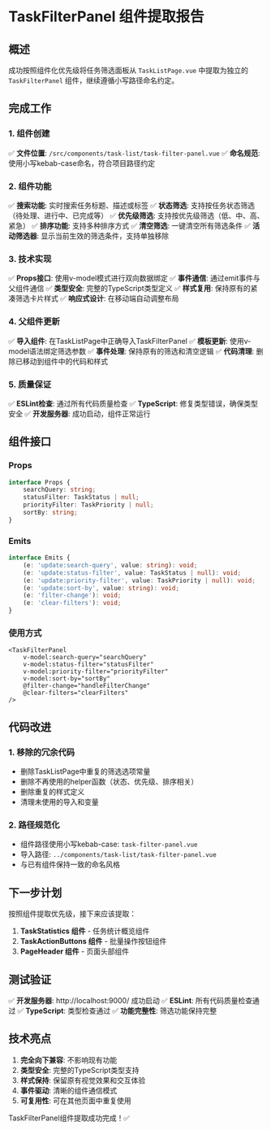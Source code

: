 # TaskFilterPanel 组件提取报告

## 概述
成功按照组件化优先级将任务筛选面板从 `TaskListPage.vue` 中提取为独立的 `TaskFilterPanel` 组件，继续遵循小写路径命名约定。

## 完成工作

### 1. 组件创建
✅ **文件位置**: `/src/components/task-list/task-filter-panel.vue`
✅ **命名规范**: 使用小写kebab-case命名，符合项目路径约定

### 2. 组件功能
✅ **搜索功能**: 实时搜索任务标题、描述或标签
✅ **状态筛选**: 支持按任务状态筛选（待处理、进行中、已完成等）
✅ **优先级筛选**: 支持按优先级筛选（低、中、高、紧急）
✅ **排序功能**: 支持多种排序方式
✅ **清空筛选**: 一键清空所有筛选条件
✅ **活动筛选器**: 显示当前生效的筛选条件，支持单独移除

### 3. 技术实现
✅ **Props接口**: 使用v-model模式进行双向数据绑定
✅ **事件通信**: 通过emit事件与父组件通信
✅ **类型安全**: 完整的TypeScript类型定义
✅ **样式复用**: 保持原有的紧凑筛选卡片样式
✅ **响应式设计**: 在移动端自动调整布局

### 4. 父组件更新
✅ **导入组件**: 在TaskListPage中正确导入TaskFilterPanel
✅ **模板更新**: 使用v-model语法绑定筛选参数
✅ **事件处理**: 保持原有的筛选和清空逻辑
✅ **代码清理**: 删除已移动到组件中的代码和样式

### 5. 质量保证
✅ **ESLint检查**: 通过所有代码质量检查
✅ **TypeScript**: 修复类型错误，确保类型安全
✅ **开发服务器**: 成功启动，组件正常运行

## 组件接口

### Props
```typescript
interface Props {
    searchQuery: string;
    statusFilter: TaskStatus | null;
    priorityFilter: TaskPriority | null;
    sortBy: string;
}
```

### Emits
```typescript
interface Emits {
    (e: 'update:search-query', value: string): void;
    (e: 'update:status-filter', value: TaskStatus | null): void;
    (e: 'update:priority-filter', value: TaskPriority | null): void;
    (e: 'update:sort-by', value: string): void;
    (e: 'filter-change'): void;
    (e: 'clear-filters'): void;
}
```

### 使用方式
```vue
<TaskFilterPanel
    v-model:search-query="searchQuery"
    v-model:status-filter="statusFilter"
    v-model:priority-filter="priorityFilter"
    v-model:sort-by="sortBy"
    @filter-change="handleFilterChange"
    @clear-filters="clearFilters"
/>
```

## 代码改进

### 1. 移除的冗余代码
- 删除TaskListPage中重复的筛选选项常量
- 删除不再使用的helper函数（状态、优先级、排序相关）
- 删除重复的样式定义
- 清理未使用的导入和变量

### 2. 路径规范化
- 组件路径使用小写kebab-case: `task-filter-panel.vue`
- 导入路径: `../components/task-list/task-filter-panel.vue`
- 与已有组件保持一致的命名风格

## 下一步计划

按照组件提取优先级，接下来应该提取：

1. **TaskStatistics 组件** - 任务统计概览组件
2. **TaskActionButtons 组件** - 批量操作按钮组件  
3. **PageHeader 组件** - 页面头部组件

## 测试验证

✅ **开发服务器**: http://localhost:9000/ 成功启动
✅ **ESLint**: 所有代码质量检查通过
✅ **TypeScript**: 类型检查通过
✅ **功能完整性**: 筛选功能保持完整

## 技术亮点

1. **完全向下兼容**: 不影响现有功能
2. **类型安全**: 完整的TypeScript类型支持
3. **样式保持**: 保留原有视觉效果和交互体验
4. **事件驱动**: 清晰的组件通信模式
5. **可复用性**: 可在其他页面中重复使用

TaskFilterPanel组件提取成功完成！✅
